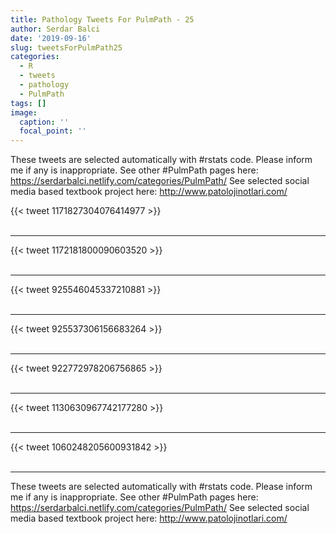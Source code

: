 ```yaml
---
title: Pathology Tweets For PulmPath - 25
author: Serdar Balci
date: '2019-09-16'
slug: tweetsForPulmPath25
categories:
  - R
  - tweets
  - pathology
  - PulmPath
tags: []
image:
  caption: ''
  focal_point: ''
---
```



These tweets are selected automatically with #rstats code. Please inform me if any is inappropriate.
See other #PulmPath pages here: https://serdarbalci.netlify.com/categories/PulmPath/ 
See selected social media based textbook project here: http://www.patolojinotlari.com/

{{< tweet 1171827304076414977 >}}
<br>
<br>
<hr>
{{< tweet 1172181800090603520 >}}
<br>
<br>
<hr>
{{< tweet 925546045337210881 >}}
<br>
<br>
<hr>
{{< tweet 925537306156683264 >}}
<br>
<br>
<hr>
{{< tweet 922772978206756865 >}}
<br>
<br>
<hr>
{{< tweet 1130630967742177280 >}}
<br>
<br>
<hr>
{{< tweet 1060248205600931842 >}}
<br>
<br>
<hr>


These tweets are selected automatically with #rstats code. Please inform me if any is inappropriate.
See other #PulmPath pages here: https://serdarbalci.netlify.com/categories/PulmPath/ 
See selected social media based textbook project here: http://www.patolojinotlari.com/
